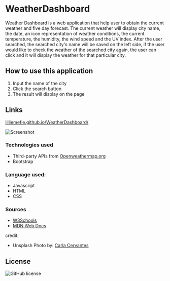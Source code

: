 # WeatherDashboard 

Weather Dashboard is a web application that help user to obtain the current weather and five day forecast.
The current weather will display city name, the date, an icon representation of weather conditions, the current temperature, the humidity, the wind speed and the UV index.
After the user searched, the searched city's name will be saved on the left side, if the user would like to check the weather of the searched city again, the user can click and it will display the weather for that particular city.

## How to use this application
1. Input the name of the city
2. Click the search button 
3. The result will display on the page

## Links
[lilliemefie.github.io/WeatherDashboard/](https://lilliemefie.github.io/WeatherDashboard/) 

![Screenshot](https://github.com/Lilliemefie/WeatherDashboard/blob/main/assets/Screen%20Shot%20WD.png)

### Technologies used
- Third-party APIs from [Openweathermap.org](https://openweathermap.org/api) 
- Bootstrap

### Language used:
- Javascript
- HTML
- CSS

### Sources
- [W3Schools](https://www.w3schools.com/js/default.asp)
- [MDN Web Docs](https://developer.mozilla.org/en-US/docs/Web/JavaScript)


credit:
- Unsplash Photo by: [Carla Cervantes](https://unsplash.com/@carlaforniagirl)


## License
![GitHub license](https://img.shields.io/badge/license-MIT-yellow.svg) 

